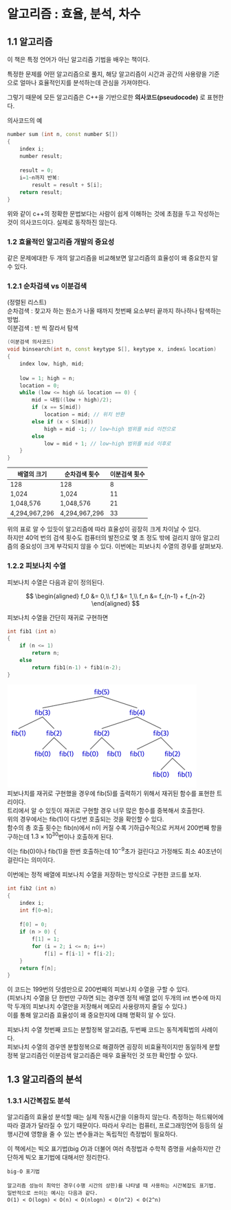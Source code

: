 # 알고리즘 : 효율, 분석, 차수
## 1.1 알고리즘
이 책은 특정 언어가 아닌 알고리즘 기법을 배우는 책이다.

특정한 문제를 어떤 알고리즘으로 풀지, 해당 알고리즘이 시간과 공간의 사용량을 기준으로 얼마나 효율적인지를 분석하는데 관심을 가져야한다.

그렇기 때문에 모든 알고리즘은 C++을 기반으로한 **의사코드(pseudocode)** 로 표현한다.

의사코드의 예
~~~cpp
number sum (int n, const number S[])
{
    index i;
    number result;

    result = 0;
    i=1~n까지 반복:
        result = result + S[i];
    return result;
}
~~~
위와 같이 c++의 정확한 문법보다는 사람이 쉽게 이해하는 것에 초점을 두고 작성하는 것이 의사코드이다. 실제로 동작하진 않는다.
### 1.2 효율적인 알고리즘 개발의 중요성
같은 문제에대한 두 개의 알고리즘을 비교해보면 알고리즘의 효율성이 왜 중요한지 알 수 있다.
### 1.2.1 순차검색 vs 이분검색
(정렬된 리스트)  
순차검색 : 찾고자 하는 원소가 나올 때까지 첫번째 요소부터 끝까지 하나하나 탐색하는 방법.  
이분검색 : 반 씩 잘라서 탐색
~~~cpp
(이분검색 의사코드)
void binsearch(int n, const keytype S[], keytype x, index& location)
{
    index low, high, mid;

    low = 1; high = n;
    location = 0;
    while (low <= high && location == 0) {
        mid = 내림((low + high)/2);
        if (x == S[mid])
            location = mid; // 위치 반환
        else if (x < S[mid])
            high = mid -1; // low~high 범위를 mid 이전으로
        else
            low = mid + 1; // low~high 범위를 mid 이후로
    }
}
~~~
|배열의 크기|순차검색 횟수|이분검색 횟수|
|---|---|---|
|128|128|8|
|1,024|1,024|11|
|1,048,576|1,048,576|21|
|4,294,967,296|4,294,967,296|33|  

위의 표로 알 수 있듯이 알고리즘에 따라 효율성이 굉장히 크게 차이날 수 있다.  
하지만 40억 번의 검색 횟수도 컴퓨터의 발전으로 몇 초 정도 밖에 걸리지 않아 알고리즘의 중요성이 크게 부각되지 않을 수 있다. 이번에는 피보나치 수열의 경우를 살펴보자.
### 1.2.2 피보나치 수열
피보나치 수열은 다음과 같이 정의된다.
<div align="center">

$$
\begin{aligned}
f_0 &= 0,\\
f_1 &= 1,\\
f_n &= f_{n-1} + f_{n-2}
\end{aligned}
$$

</div>
피보나치 수열을 간단히 재귀로 구현하면

~~~cpp
int fib1 (int n)
{
    if (n <= 1)
        return n;
    else
        return fib1(n-1) + fib1(n-2);
}
~~~
![다섯번째 피보나치 항](./images/피보나치예시.png)  
피보나치를 재귀로 구현했을 경우에 fib(5)를 출력하기 위해서 재귀된 함수를 표현한 트리이다.  
트리에서 알 수 있듯이 재귀로 구현할 경우 너무 많은 함수를 중복해서 호출한다.  
위의 경우에서는 fib(1)이 다섯번 호출되는 것을 확인할 수 있다.  
함수의 총 호출 횟수는 fib(n)에서 n이 커질 수록 기하급수적으로 커져서 200번째 항을 구하는데 $1.3\times10^{30}$번이나 호출하게 된다.

이는 fib(0)이나 fib(1)을 한번 호출하는데 $10^{-9}$초가 걸린다고 가정해도 최소 40조년이 걸린다는 의미이다.

이번에는 정적 배열에 피보나치 수열을 저장하는 방식으로 구현한 코드를 보자.
~~~cpp
int fib2 (int n)
{
    index i;
    int f[0~n];

    f[0] = 0;
    if (n > 0) {
        f[1] = 1;
        for (i = 2; i <= n; i++)
            f[i] = f[i-1] + f[i-2];
    }
    return f[n];
}
~~~
이 코드는 199번의 덧셈만으로 200번째의 피보나치 수열을 구할 수 있다.  
(피보나치 수열을 단 한번만 구하면 되는 경우엔 정적 배열 없이 두개의 int 변수에 마지막 두개의 피보나치 수열만을 저장해서 메모리 사용량까지 줄일 수 있다.)  
이를 통해 알고리즘 효율성이 왜 중요한지에 대해 명확히 알 수 있다.

피보나치 수열 첫번째 코드는 분할정복 알고리즘, 두번째 코드는 동적계획법의 사례이다.  
피보나치 수열의 경우엔 분할정복으로 해결하면 굉장히 비효율적이지만 동일하게 분할정복 알고리즘인 이분검색 알고리즘은 매우 효율적인 것 또한 확인할 수 있다.
## 1.3 알고리즘의 분석
### 1.3.1 시간복잡도 분석
알고리즘의 효율성 분석할 때는 실제 작동시간을 이용하지 않는다. 측정하는 하드웨어에 따라 결과가 달라질 수 있기 때문이다. 따라서 우리는 컴퓨터, 프로그래밍언어 등등의 실행시간에 영향을 줄 수 있는 변수들과는 독립적인 측정법이 필요하다.

이 책에서는 빅오 표기법(big $O$)과 더불어 여러 측정법과 수학적 증명을 서술하지만 간단하게 빅오 표기법에 대해서만 정리한다.

~~~
big-O 표기법

알고리즘 성능이 최악인 경우(수행 시간의 상한)를 나타낼 때 사용하는 시간복잡도 표기법.  
일반적으로 쓰이는 예시는 다음과 같다.  
O(1) < O(logn) < O(n) < O(nlogn) < O(n^2) < O(2^n)
~~~